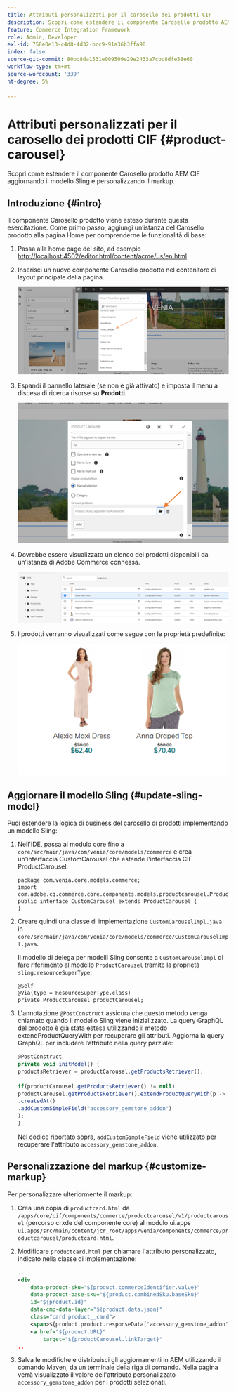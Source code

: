 ```yaml
---
title: Attributi personalizzati per il carosello dei prodotti CIF
description: Scopri come estendere il componente Carosello prodotto AEM CIF aggiornando il modello Sling e personalizzando il markup.
feature: Commerce Integration Framework
role: Admin, Developer
exl-id: 758e0e13-c4d8-4d32-bcc9-91a36b3ffa98
index: false
source-git-commit: 80bd8da1531e009509e29e2433a7cbc8dfe58e60
workflow-type: tm+mt
source-wordcount: '339'
ht-degree: 5%

---
```



# Attributi personalizzati per il carosello dei prodotti CIF {#product-carousel}

Scopri come estendere il componente Carosello prodotto AEM CIF aggiornando il modello Sling e personalizzando il markup.

## Introduzione {#intro}

Il componente Carosello prodotto viene esteso durante questa esercitazione. Come primo passo, aggiungi un’istanza del Carosello prodotto alla pagina Home per comprenderne le funzionalità di base:

1. Passa alla home page del sito, ad esempio [http://localhost:4502/editor.html/content/acme/us/en.html](http://localhost:4502/editor.html/content/acme/us/en.html)
1. Inserisci un nuovo componente Carosello prodotto nel contenitore di layout principale della pagina.

   ![Componente Carosello prodotti](/help/commerce-cloud/cif-storefront/assets/product-carousel-component.png)

1. Espandi il pannello laterale (se non è già attivato) e imposta il menu a discesa di ricerca risorse su **Prodotti**.

   ![Prodotti carosello](/help/commerce-cloud/cif-storefront/assets/carousel-products.png)

1. Dovrebbe essere visualizzato un elenco dei prodotti disponibili da un’istanza di Adobe Commerce connessa.

   ![Istanza connessa](/help/commerce-cloud/cif-storefront/assets/connected-instance.png)

1. I prodotti verranno visualizzati come segue con le proprietà predefinite:

   ![Prodotto visualizzato con proprietà](/help/commerce-cloud/cif-storefront/assets/discount.png)

## Aggiornare il modello Sling {#update-sling-model}

Puoi estendere la logica di business del carosello di prodotti implementando un modello Sling:

1. Nell&#39;IDE, passa al modulo core fino a `core/src/main/java/com/venia/core/models/commerce` e crea un&#39;interfaccia CustomCarousel che estende l&#39;interfaccia CIF ProductCarousel:

   ```text
   package com.venia.core.models.commerce;
   import com.adobe.cq.commerce.core.components.models.productcarousel.ProductCarousel;
   public interface CustomCarousel extends ProductCarousel {
   }
   ```

1. Creare quindi una classe di implementazione `CustomCarouselImpl.java` in `core/src/main/java/com/venia/core/models/commerce/CustomCarouselImpl.java`.

   Il modello di delega per modelli Sling consente a `CustomCarouselImpl` di fare riferimento al modello `ProductCarousel` tramite la proprietà `sling:resourceSuperType`:

   ```text
   @Self
   @Via(type = ResourceSuperType.class)
   private ProductCarousel productCarousel;
   ```

1. L&#39;annotazione `@PostConstruct` assicura che questo metodo venga chiamato quando il modello Sling viene inizializzato. La query GraphQL del prodotto è già stata estesa utilizzando il metodo extendProductQueryWith per recuperare gli attributi. Aggiorna la query GraphQL per includere l’attributo nella query parziale:

   ```javascript
   @PostConstruct
   private void initModel() {
   productsRetriever = productCarousel.getProductsRetriever();
   
   if(productCarousel.getProductsRetriever() != null)
   productCarousel.getProductsRetriever().extendProductQueryWith(p -> p
   .createdAt()
   .addCustomSimpleField("accessory_gemstone_addon")
   );
   }
   ```

   Nel codice riportato sopra, `addCustomSimpleField` viene utilizzato per recuperare l&#39;attributo `accessory_gemstone_addon`.

## Personalizzazione del markup {#customize-markup}

Per personalizzare ulteriormente il markup:

1. Crea una copia di `productcard.html` da `/apps/core/cif/components/commerce/productcarousel/v1/productcarousel` (percorso crxde del componente core) al modulo ui.apps `ui.apps/src/main/content/jcr_root/apps/venia/components/commerce/productcarousel/productcard.html`.

1. Modificare `productcard.html` per chiamare l&#39;attributo personalizzato, indicato nella classe di implementazione:

   ```xml
   ..
   <div
       data-product-sku="${product.commerceIdentifier.value}"
       data-product-base-sku="${product.combinedSku.baseSku}"
       id="${product.id}"
       data-cmp-data-layer="${product.data.json}"
       class="card product__card">
       <span>${product.product.responseData['accessory_gemstone_addon']}</span>
       <a href="${product.URL}"
           target="${productCarousel.linkTarget}"
   ..
   ```

1. Salva le modifiche e distribuisci gli aggiornamenti in AEM utilizzando il comando Maven, da un terminale della riga di comando. Nella pagina verrà visualizzato il valore dell&#39;attributo personalizzato `accessory_gemstone_addon` per i prodotti selezionati.
